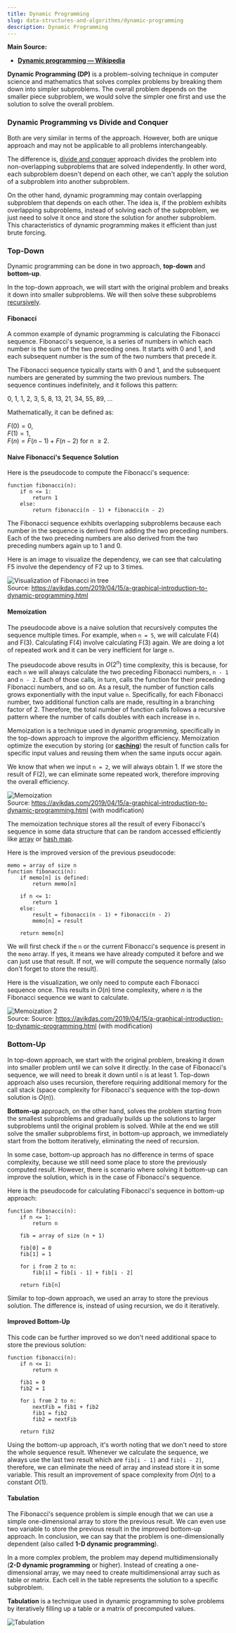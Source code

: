 ```yaml
---
title: Dynamic Programming
slug: data-structures-and-algorithms/dynamic-programming
description: Dynamic Programming
---
```


**Main Source:**

- **[Dynamic programming — Wikipedia](https://en.wikipedia.org/wiki/Dynamic_programming)**

**Dynamic Programming (DP)** is a problem-solving technique in computer science and mathematics that solves complex problems by breaking them down into simpler subproblems. The overall problem depends on the smaller piece subproblem, we would solve the simpler one first and use the solution to solve the overall problem.

### Dynamic Programming vs Divide and Conquer

Both are very similar in terms of the approach. However, both are unique approach and may not be applicable to all problems interchangeably.

The difference is, [divide and conquer](/data-structures-and-algorithms/divide-and-conquer) approach divides the problem into non-overlapping subproblems that are solved independently. In other word, each subproblem doesn't depend on each other, we can't apply the solution of a subproblem into another subproblem.

On the other hand, dynamic programming may contain overlapping subproblem that depends on each other. The idea is, if the problem exhibits overlapping subproblems, instead of solving each of the subproblem, we just need to solve it once and store the solution for another subproblem. This characteristics of dynamic programming makes it efficient than just brute forcing.

### Top-Down

Dynamic programming can be done in two approach, **top-down** and **bottom-up**.

In the top-down approach, we will start with the original problem and breaks it down into smaller subproblems. We will then solve these subproblems [recursively](/data-structures-and-algorithms/recursion).

#### Fibonacci

A common example of dynamic programming is calculating the Fibonacci sequence. Fibonacci's sequence, is a series of numbers in which each number is the sum of the two preceding ones. It starts with 0 and 1, and each subsequent number is the sum of the two numbers that precede it.

The Fibonacci sequence typically starts with 0 and 1, and the subsequent numbers are generated by summing the two previous numbers. The sequence continues indefinitely, and it follows this pattern:

0, 1, 1, 2, 3, 5, 8, 13, 21, 34, 55, 89, ...

Mathematically, it can be defined as:

$F(0) = 0$,  
$F(1) = 1$,  
$F(n) = F(n-1) + F(n-2) \text{ for n } \ge 2$.

#### Naive Fibonacci's Sequence Solution

Here is the pseudocode to compute the Fibonacci's sequence:

```
function fibonacci(n):
    if n <= 1:
        return 1
    else:
        return fibonacci(n - 1) + fibonacci(n - 2)
```

The Fibonacci sequence exhibits overlapping subproblems because each number in the sequence is derived from adding the two preceding numbers. Each of the two preceding numbers are also derived from the two preceding numbers again up to 1 and 0.

Here is an image to visualize the dependency, we can see that calculating F5 involve the dependency of F2 up to 3 times.

![Visualization of Fibonacci in tree](./fibonacci-tree.png)  
Source: https://avikdas.com/2019/04/15/a-graphical-introduction-to-dynamic-programming.html

#### Memoization

The pseudocode above is a naive solution that recursively computes the sequence multiple times. For example, when `n = 5`, we will calculate F(4) and F(3). Calculating F(4) involve calculating F(3) again. We are doing a lot of repeated work and it can be very inefficient for large `n`.

The pseudocode above results in $O(2^n)$ time complexity, this is because, for each `n` we will always calculate the two preceding Fibonacci numbers, `n - 1` and `n - 2`. Each of those calls, in turn, calls the function for their preceding Fibonacci numbers, and so on. As a result, the number of function calls grows exponentially with the input value `n`. Specifically, for each Fibonacci number, two additional function calls are made, resulting in a branching factor of 2. Therefore, the total number of function calls follows a recursive pattern where the number of calls doubles with each increase in `n`.

Memoization is a technique used in dynamic programming, specifically in the top-down approach to improve the algorithm efficiency. Memoization optimize the execution by storing (or **[caching](/computer-and-programming-fundamentals/caching)**) the result of function calls for specific input values and reusing them when the same inputs occur again.

We know that when we input `n = 2`, we will always obtain 1. If we store the result of F(2), we can eliminate some repeated work, therefore improving the overall efficiency.

![Memoization](./memoization.png)  
Source: https://avikdas.com/2019/04/15/a-graphical-introduction-to-dynamic-programming.html (with modification)

The memoization technique stores all the result of every Fibonacci's sequence in some data structure that can be random accessed efficiently like [array](/data-structures-and-algorithms/array) or [hash map](/data-structures-and-algorithms/hash-table).

Here is the improved version of the previous pseudocode:

```
memo = array of size n
function fibonacci(n):
    if memo[n] is defined:
        return memo[n]

    if n <= 1:
        return 1
    else:
        result = fibonacci(n - 1) + fibonacci(n - 2)
        memo[n] = result

    return memo[n]
```

We will first check if the `n` or the current Fibonacci's sequence is present in the `memo` array. If yes, it means we have already computed it before and we can just use that result. If not, we will compute the sequence normally (also don't forget to store the result).

Here is the visualization, we only need to compute each Fibonacci sequence once. This results in $O(n)$ time complexity, where $n$ is the Fibonacci sequence we want to calculate.

![Memoization 2](./memoization-2.png)  
Source: Source: https://avikdas.com/2019/04/15/a-graphical-introduction-to-dynamic-programming.html (with modification)

### Bottom-Up

In top-down approach, we start with the original problem, breaking it down into smaller problem until we can solve it directly. In the case of Fibonacci's sequence, we will need to break it down until `n` is at least 1. Top-down approach also uses recursion, therefore requiring additional memory for the call stack (space complexity for Fibonacci's sequence with the top-down solution is $O(n)$).

**Bottom-up** approach, on the other hand, solves the problem starting from the smallest subproblems and gradually builds up the solutions to larger subproblems until the original problem is solved. While at the end we still solve the smaller subproblems first, in bottom-up approach, we immediately start from the bottom iteratively, eliminating the need of recursion.

In some case, bottom-up approach has no difference in terms of space complexity, because we still need some place to store the previously computed result. However, there is scenario where solving it bottom-up can improve the solution, which is in the case of Fibonacci's sequence.

Here is the pseudocode for calculating Fibonacci's sequence in bottom-up approach:

```
function fibonacci(n):
    if n <= 1:
        return n

    fib = array of size (n + 1)

    fib[0] = 0
    fib[1] = 1

    for i from 2 to n:
        fib[i] = fib[i - 1] + fib[i - 2]

    return fib[n]
```

Similar to top-down approach, we used an array to store the previous solution. The difference is, instead of using recursion, we do it iteratively.

#### Improved Bottom-Up

This code can be further improved so we don't need additional space to store the previous solution:

```
function fibonacci(n):
    if n <= 1:
        return n

    fib1 = 0
    fib2 = 1

    for i from 2 to n:
        nextFib = fib1 + fib2
        fib1 = fib2
        fib2 = nextFib

    return fib2
```

Using the bottom-up approach, it's worth noting that we don't need to store the whole sequence result. Whenever we calculate the sequence, we always use the last two result which are `fib[i - 1]` and `fib[i - 2]`, therefore, we can eliminate the need of array and instead store it in some variable. This result an improvement of space complexity from $O(n)$ to a constant $O(1)$.

#### Tabulation

The Fibonacci's sequence problem is simple enough that we can use a simple one-dimensional array to store the previous result. We can even use two variable to store the previous result in the improved bottom-up approach. In conclusion, we can say that the problem is one-dimensionally dependent (also called **1-D dynamic programming**).

In a more complex problem, the problem may depend multidimensionally (**2-D dynamic programming** or higher). Instead of creating a one-dimensional array, we may need to create multidimensional array such as table or matrix. Each cell in the table represents the solution to a specific subproblem.

**Tabulation** is a technique used in dynamic programming to solve problems by iteratively filling up a table or a matrix of precomputed values.

![Tabulation](./tabulation.png)
